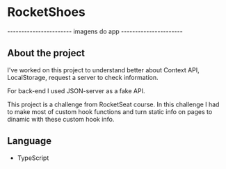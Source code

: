 # RocketShoes

----------------------- imagens do app ----------------------

## About the project

I've worked on this project to understand better about Context API, LocalStorage, request a server to check information.

For back-end I used JSON-server as a fake API.

This project is a challenge from RocketSeat course. In this challenge I had to make most of custom hook functions and turn static info on pages to dinamic with these custom hook info.

## Language

- TypeScript